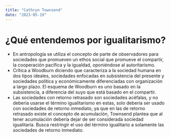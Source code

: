 ```yaml
---
title: "Cathryn Townsend"
date: "2023-05-19"
---
```

# ¿Qué entendemos por igualitarismo?
- En antropología se utiliza el concepto de parte de observadores para sociedades que promueven un ethos social que promueve el compartir, la cooperación pacífica y la igualdad, oponiéndose al autoritarismo.
- Crítica a Woodburn diciendo que caracteriza a la sociedad humana en dos tipos ideales, sociedades enfocadas en subsistencia del presente y sociedades política y económicamente diferenciadas con organización a largo plazo. El esquema de Woodburn es uno basado en la subsistencia, a diferencia del suyo que está basado en el compartir.
- Las sociedades con retorno retrasado son sociedades acéfalas, y no debería usarse el término igualitarismo en estas, solo debería ser usado con sociedades de retorno inmediato, ya que en las de retorno retrasado existe el concepto de acumulación, Townsend plantea que al tener acumulación debería dejar de ser considerada sociedad igualitaria. Busca restringir el uso del término igualitario a solamente las sociedades de retorno inmediato.